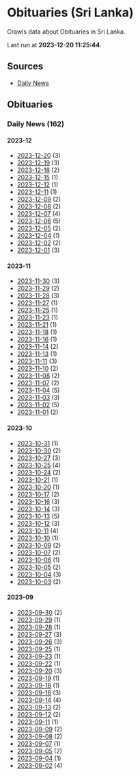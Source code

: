 # Obituaries (Sri Lanka)

Crawls data about Obituaries in Sri Lanka.

Last run at **2023-12-20 11:25:44**.

## Sources

* [Daily News](https://www.dailynews.lk)

## Obituaries

### Daily News (162)

#### 2023-12

* [2023-12-20](data/daily-news/2023-12-20.json) (3)
* [2023-12-19](data/daily-news/2023-12-19.json) (3)
* [2023-12-18](data/daily-news/2023-12-18.json) (2)
* [2023-12-15](data/daily-news/2023-12-15.json) (1)
* [2023-12-12](data/daily-news/2023-12-12.json) (1)
* [2023-12-11](data/daily-news/2023-12-11.json) (1)
* [2023-12-09](data/daily-news/2023-12-09.json) (2)
* [2023-12-08](data/daily-news/2023-12-08.json) (2)
* [2023-12-07](data/daily-news/2023-12-07.json) (4)
* [2023-12-06](data/daily-news/2023-12-06.json) (5)
* [2023-12-05](data/daily-news/2023-12-05.json) (2)
* [2023-12-04](data/daily-news/2023-12-04.json) (1)
* [2023-12-02](data/daily-news/2023-12-02.json) (2)
* [2023-12-01](data/daily-news/2023-12-01.json) (3)

#### 2023-11

* [2023-11-30](data/daily-news/2023-11-30.json) (3)
* [2023-11-29](data/daily-news/2023-11-29.json) (2)
* [2023-11-28](data/daily-news/2023-11-28.json) (3)
* [2023-11-27](data/daily-news/2023-11-27.json) (1)
* [2023-11-25](data/daily-news/2023-11-25.json) (1)
* [2023-11-23](data/daily-news/2023-11-23.json) (1)
* [2023-11-21](data/daily-news/2023-11-21.json) (1)
* [2023-11-18](data/daily-news/2023-11-18.json) (1)
* [2023-11-16](data/daily-news/2023-11-16.json) (1)
* [2023-11-14](data/daily-news/2023-11-14.json) (2)
* [2023-11-13](data/daily-news/2023-11-13.json) (1)
* [2023-11-11](data/daily-news/2023-11-11.json) (3)
* [2023-11-10](data/daily-news/2023-11-10.json) (2)
* [2023-11-08](data/daily-news/2023-11-08.json) (2)
* [2023-11-07](data/daily-news/2023-11-07.json) (2)
* [2023-11-04](data/daily-news/2023-11-04.json) (5)
* [2023-11-03](data/daily-news/2023-11-03.json) (3)
* [2023-11-02](data/daily-news/2023-11-02.json) (5)
* [2023-11-01](data/daily-news/2023-11-01.json) (2)

#### 2023-10

* [2023-10-31](data/daily-news/2023-10-31.json) (1)
* [2023-10-30](data/daily-news/2023-10-30.json) (2)
* [2023-10-27](data/daily-news/2023-10-27.json) (3)
* [2023-10-25](data/daily-news/2023-10-25.json) (4)
* [2023-10-24](data/daily-news/2023-10-24.json) (2)
* [2023-10-21](data/daily-news/2023-10-21.json) (1)
* [2023-10-20](data/daily-news/2023-10-20.json) (1)
* [2023-10-17](data/daily-news/2023-10-17.json) (2)
* [2023-10-16](data/daily-news/2023-10-16.json) (3)
* [2023-10-14](data/daily-news/2023-10-14.json) (3)
* [2023-10-13](data/daily-news/2023-10-13.json) (5)
* [2023-10-12](data/daily-news/2023-10-12.json) (3)
* [2023-10-11](data/daily-news/2023-10-11.json) (4)
* [2023-10-10](data/daily-news/2023-10-10.json) (1)
* [2023-10-09](data/daily-news/2023-10-09.json) (2)
* [2023-10-07](data/daily-news/2023-10-07.json) (2)
* [2023-10-06](data/daily-news/2023-10-06.json) (1)
* [2023-10-05](data/daily-news/2023-10-05.json) (2)
* [2023-10-04](data/daily-news/2023-10-04.json) (3)
* [2023-10-03](data/daily-news/2023-10-03.json) (2)

#### 2023-09

* [2023-09-30](data/daily-news/2023-09-30.json) (2)
* [2023-09-29](data/daily-news/2023-09-29.json) (1)
* [2023-09-28](data/daily-news/2023-09-28.json) (1)
* [2023-09-27](data/daily-news/2023-09-27.json) (3)
* [2023-09-26](data/daily-news/2023-09-26.json) (3)
* [2023-09-25](data/daily-news/2023-09-25.json) (1)
* [2023-09-23](data/daily-news/2023-09-23.json) (1)
* [2023-09-22](data/daily-news/2023-09-22.json) (1)
* [2023-09-20](data/daily-news/2023-09-20.json) (3)
* [2023-09-19](data/daily-news/2023-09-19.json) (1)
* [2023-09-18](data/daily-news/2023-09-18.json) (1)
* [2023-09-16](data/daily-news/2023-09-16.json) (3)
* [2023-09-14](data/daily-news/2023-09-14.json) (4)
* [2023-09-13](data/daily-news/2023-09-13.json) (2)
* [2023-09-12](data/daily-news/2023-09-12.json) (2)
* [2023-09-11](data/daily-news/2023-09-11.json) (1)
* [2023-09-09](data/daily-news/2023-09-09.json) (2)
* [2023-09-08](data/daily-news/2023-09-08.json) (2)
* [2023-09-07](data/daily-news/2023-09-07.json) (1)
* [2023-09-05](data/daily-news/2023-09-05.json) (2)
* [2023-09-04](data/daily-news/2023-09-04.json) (1)
* [2023-09-02](data/daily-news/2023-09-02.json) (4)

